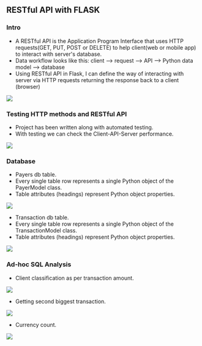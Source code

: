 <h2>RESTful API with FLASK</h2>
<h3>Intro</h3>
<ul>
  <li>A RESTful API is the Application Program Interface that uses HTTP requests(GET, PUT, POST or DELETE) to help client(web or mobile app) to interact with server's database.</li>
  <li>Data workflow looks like this: client --> request --> API --> Python data model --> database</li>
  <li>Using RESTful API in Flask, I can define the way of interacting with server via HTTP requests returning the response back to a client (browser)</li>
</ul>
<image src="images/api_schema.JPG">


<h3>Testing HTTP methods and RESTful API</h3>
<ul>
  <li>Project has been written along with automated testing.</li>
  <li>With testing we can check the Client-API-Server performance.</li>
</ul>
<image src="images/test.JPG">
  
<h3>Database</h3>

<ul>
  <li>Payers db table.</li>
  <li>Every single table row represents a single Python object of the PayerModel class.</li>
  <li>Table attributes (headings) represent Python object properties.</li>
</ul>
<image src="images/payers_table.JPG">
  
<ul>
  <li>Transaction db table.</li>
  <li>Every single table row represents a single Python object of the TransactionModel class.</li>
  <li>Table attributes (headings) represent Python object properties.</li>
</ul>
<image src="images/transaction_table.JPG">
  
  
<h3>Ad-hoc SQL Analysis</h3>
<ul>
  <li>Client classification as per transaction amount.</li>
</ul>
<image src="images/client_clasification.JPG">
 <ul>
  <li>Getting second biggest transaction.</li>
</ul>
<image src="images/second biggest amount.JPG"">
<ul>
  <li>Currency count.</li>
</ul>
<image src="images/currency_count.JPG">
